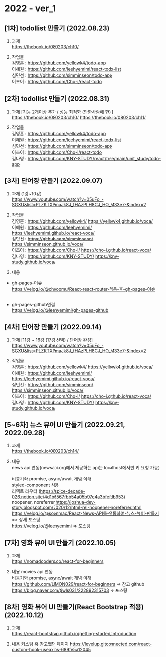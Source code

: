 # 2022 - ver_1

## [1차] todollist 만들기 (2022.08.23)
1. 과제 <br>
https://thebook.io/080203/ch10/<br>

2. 작업물<br>
김영훈 : https://github.com/yellowk4/todo-app <br>
이혜원 : https://github.com/leehyemimi/react-todo-list <br>
심민선 : https://github.com/simminseon/todo-app <br>
이초이 : https://github.com/Cho-i/react-todo<br>


## [2차] todollist 만들기 (2022.08.31)
1. 과제 [기능 2개이상 추가 / 성능 최적화 (안한사람에 한) ] <br>
https://thebook.io/080203/ch10/ https://thebook.io/080203/ch11/

2. 작업물<br>
김영훈 : https://github.com/yellowk4/todo-app <br>
이혜원 : https://github.com/leehyemimi/react-todo-list <br>
심민선 : https://github.com/simminseon/todo-app <br>
이초이 : https://github.com/Cho-i/react-todo <br>
김나영 : https://github.com/KNY-STUDY/react/tree/main/unit_study/todo-app


## [3차] 단어장 만들기 (2022.09.07)
1. 과제 (1강~10강)<br>
 https://www.youtube.com/watch?v=05uFo_-SGXU&list=PLZKTXPmaJk8J_fHAzPLH8CJ_HO_M33e7-&index=2<br>

2. 작업물<br>
김영훈 : https://github.com/yellowk4/ https://yellowk4.github.io/voca/ <br>
이혜원 : https://github.com/leehyemimi/ https://leehyemimi.github.io/react-voca/ <br>
심민선 : https://github.com/simminseon/ https://simminseon.github.io/voca/ <br>
이초이 : https://github.com/Cho-i/ https://cho-i.github.io/react-voca/<br>
김나영 : https://github.com/KNY-STUDY/ https://kny-study.github.io/voca/<br>
 
2. 내용 <br>
- gh-pages-이슈<br>
https://velog.io/@chooomu/React-react-router-적용-후-gh-pages-이슈<br><br>

- gh-pages-github연결<br>
https://velog.io/@leehyemimi/gh-pages-github<br>


## [4차] 단어장 만들기 (2022.09.14)
1. 과제 [11강 ~ 16강 (17강 선택) / 단어장 완성] <br>
https://www.youtube.com/watch?v=05uFo_-SGXU&list=PLZKTXPmaJk8J_fHAzPLH8CJ_HO_M33e7-&index=2<br>


2. 작업물<br>
김영훈 : https://github.com/yellowk4/ https://yellowk4.github.io/voca/ <br>
이혜원 : https://github.com/leehyemimi/ https://leehyemimi.github.io/react-voca/ <br>
심민선 : https://github.com/simminseon/ https://simminseon.github.io/voca/ <br>
이초이 : https://github.com/Cho-i/ https://cho-i.github.io/react-voca/<br>
김나영 : https://github.com/KNY-STUDY/ https://kny-study.github.io/voca/<br>


## [5~6차] 뉴스 뷰어 UI 만들기  (2022.09.21, 2022.09.28)
1. 과제 <br>
 https://thebook.io/080203/ch14/  <br>
 
 
2. 내용 <br>
news api 연동(newsapi.org에서 제공하는 api는 localhost에서만 키 요청 가능) <br> <br>
비동기와 promise, async/await 개념 이해  <br>
styled-component 사용 <br>
리액트 라우터 (https://spice-decade-026.notion.site/4d1b6567fbb54a05b97e4a3bfefdb953)  <br>
noopener, noreferrer https://joshua-dev-story.blogspot.com/2020/12/html-rel-noopener-noreferrer.html <br>
https://velog.io/@soonmac/React-News-API를-연동하여-뉴스-뷰어-만들기 => 상세 포스팅 <br>
https://velog.io/@leehyemimi  => 포스팅


## [7차] 영화 뷰어 UI 만들기 (2022.10.05)

1. 과제<br>
https://nomadcoders.co/react-for-beginners

2. 내용
movies api 연동<br>
비동기와 promise, async/await 개념 이해 <br>
https://github.com/LIMON029/react-for-beginners => 참고 github<br>
https://blog.naver.com/tjwls031/222892315703  => 포스팅


## [8차] 영화 뷰어 UI 만들기(React Bootstrap 적용) (2022.10.12)
1. 과제<br>
https://react-bootstrap.github.io/getting-started/introduction

2. 내용
커스텀 훅 참고했던 페이지
https://levelup.gitconnected.com/react-custom-hook-useaxios-689fe5a12045
